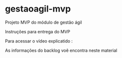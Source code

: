 # gestaoagil-mvp
Projeto MVP  do módulo de gestão ágil 

Instruções para entrega do MVP 

Para acessar o vídeo explicatido :

As informações do backlog voê encontra neste material 


